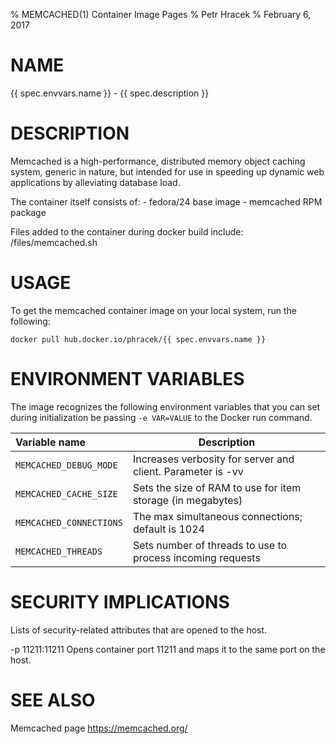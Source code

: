 % MEMCACHED(1) Container Image Pages
% Petr Hracek
% February 6, 2017

# NAME
{{ spec.envvars.name }} - {{ spec.description }}

# DESCRIPTION
Memcached is a high-performance, distributed memory object caching system, generic in nature, but intended for use in speeding up dynamic web applications by alleviating database load.

The container itself consists of:
    - fedora/24 base image
    - memcached RPM package

Files added to the container during docker build include: /files/memcached.sh

# USAGE
To get the memcached container image on your local system, run the following:

    docker pull hub.docker.io/phracek/{{ spec.envvars.name }}

  
# ENVIRONMENT VARIABLES

The image recognizes the following environment variables that you can set
during initialization be passing `-e VAR=VALUE` to the Docker run command.

|     Variable name        |       Description                                           |
| :----------------------- | ----------------------------------------------------------- |
| `MEMCACHED_DEBUG_MODE`   | Increases verbosity for server and client. Parameter is -vv |
| `MEMCACHED_CACHE_SIZE`   | Sets the size of RAM to use for item storage (in megabytes) |
| `MEMCACHED_CONNECTIONS`  | The max simultaneous connections; default is 1024           |
| `MEMCACHED_THREADS`      | Sets number of threads to use to process incoming requests  |

        
# SECURITY IMPLICATIONS
Lists of security-related attributes that are opened to the host.

-p 11211:11211
    Opens container port 11211 and maps it to the same port on the host.

# SEE ALSO
Memcached page
<https://memcached.org/>
